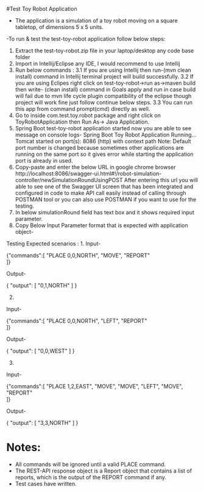 #Test Toy Robot Application 

- The application is a simulation of a toy robot moving on a square tabletop, of dimensions 5 x 5 units.

-To run & test the test-toy-robot application follow below steps:
1. Extract the test-toy-robot.zip file in your laptop/desktop any code base folder
2. Import in Intellij/Eclipse any IDE, I would recommend to use Intellij
3. Run below commands :
	3.1 If you are using Intellij then run-(mvn clean install) command in Intellij terminal project will build successfully.
	3.2 If you are using Eclipes right click on test-toy-robot->run as->maven build then write- (clean install) command in Goals apply and run in case build will fail due to mvn life cycle plugin compatibility of the eclipse though project will work fine just follow continue below steps.
	3.3 You can run this app from command prompt(cmd) directly as well.
4. Go to inside com.test.toy.robot package and right click on ToyRobotApplication then Run As-> Java Application.
5. Spring Boot test-toy-robot application started now you are able to see message on console logs- 
	Spring Boot Toy Robot Application Running...
	Tomcat started on port(s): 8086 (http) with context path
Note: Default port number is changed because sometimes other applications are running on the same port so it gives error while starting the application port is already in used. 
6. Copy-paste and enter the below URL in google chrome browser
	http://localhost:8086/swagger-ui.html#!/robot-simulation-controller/newSimulationRoundUsingPOST
After entering this url you will able to see one of the Swagger UI screen that has been integrated and configured in code to make API call easily instead of calling through POSTMAN tool or you can also use POSTMAN if  you want to use for the testing.
7. In below simulationRound field has text box and it shows required input parameter.
8. Copy Below Input Parameter format that is expected with application object-

Testing Expected scenarios :
1. 
Input-

{"commands":[
"PLACE 0,0,NORTH",
"MOVE",
"REPORT"	
]} 
	
Output-

{
    "output": [
        "0,1,NORTH"
    ]
}

2. 
Input-

{"commands":[
"PLACE 0,0,NORTH",
"LEFT",
"REPORT"	
]}
	
Output-

{
    "output": [
        "0,0,WEST"
    ]
}

3. 
Input-

{"commands":[
"PLACE 1,2,EAST",
"MOVE",
"MOVE",
"LEFT",
"MOVE",
"REPORT"	
]}
	
Output-

{
    "output": [
        "3,3,NORTH"
    ]
}

# Notes:
- All commands will be ignored until a valid PLACE command.
- The REST-API response object is a Report object that contains a list of reports, which is the output of the REPORT command if any. 
- Test cases have written.

